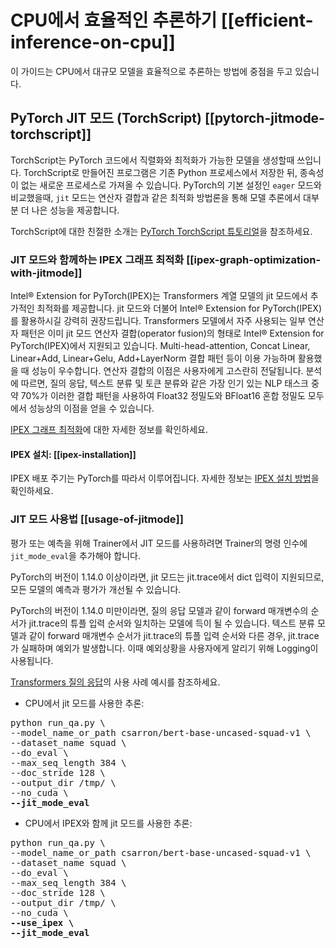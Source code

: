 <!--Copyright 2022 The HuggingFace Team. All rights reserved.

Licensed under the Apache License, Version 2.0 (the "License"); you may not use this file except in compliance with
the License. You may obtain a copy of the License at

http://www.apache.org/licenses/LICENSE-2.0

Unless required by applicable law or agreed to in writing, software distributed under the License is distributed on
an "AS IS" BASIS, WITHOUT WARRANTIES OR CONDITIONS OF ANY KIND, either express or implied. See the License for the

⚠️ Note that this file is in Markdown but contain specific syntax for our doc-builder (similar to MDX) that may not be
rendered properly in your Markdown viewer.

-->

# CPU에서 효율적인 추론하기 [[efficient-inference-on-cpu]]

이 가이드는 CPU에서 대규모 모델을 효율적으로 추론하는 방법에 중점을 두고 있습니다.

## PyTorch JIT 모드 (TorchScript) [[pytorch-jitmode-torchscript]]
TorchScript는 PyTorch 코드에서 직렬화와 최적화가 가능한 모델을 생성할때 쓰입니다. TorchScript로 만들어진 프로그램은 기존 Python 프로세스에서 저장한 뒤, 종속성이 없는 새로운 프로세스로 가져올 수 있습니다. PyTorch의 기본 설정인 `eager` 모드와 비교했을때, `jit` 모드는 연산자 결합과 같은 최적화 방법론을 통해 모델 추론에서 대부분 더 나은 성능을 제공합니다.

TorchScript에 대한 친절한 소개는 [PyTorch TorchScript 튜토리얼](https://pytorch.org/tutorials/beginner/Intro_to_TorchScript_tutorial.html#tracing-modules)을 참조하세요.

### JIT 모드와 함께하는 IPEX 그래프 최적화 [[ipex-graph-optimization-with-jitmode]]
Intel® Extension for PyTorch(IPEX)는 Transformers 계열 모델의 jit 모드에서 추가적인 최적화를 제공합니다. jit 모드와 더불어 Intel® Extension for PyTorch(IPEX)를 활용하시길 강력히 권장드립니다. Transformers 모델에서 자주 사용되는 일부 연산자 패턴은 이미 jit 모드 연산자 결합(operator fusion)의 형태로 Intel® Extension for PyTorch(IPEX)에서 지원되고 있습니다. Multi-head-attention, Concat Linear, Linear+Add, Linear+Gelu, Add+LayerNorm 결합 패턴 등이 이용 가능하며 활용했을 때 성능이 우수합니다. 연산자 결합의 이점은 사용자에게 고스란히 전달됩니다. 분석에 따르면, 질의 응답, 텍스트 분류 및 토큰 분류와 같은 가장 인기 있는 NLP 태스크 중 약 70%가 이러한 결합 패턴을 사용하여 Float32 정밀도와 BFloat16 혼합 정밀도 모두에서 성능상의 이점을 얻을 수 있습니다.

[IPEX 그래프 최적화](https://intel.github.io/intel-extension-for-pytorch/cpu/latest/tutorials/features/graph_optimization.html)에 대한 자세한 정보를 확인하세요.

#### IPEX 설치: [[ipex-installation]]

IPEX 배포 주기는 PyTorch를 따라서 이루어집니다. 자세한 정보는 [IPEX 설치 방법](https://intel.github.io/intel-extension-for-pytorch/)을 확인하세요.

### JIT 모드 사용법 [[usage-of-jitmode]]
평가 또는 예측을 위해 Trainer에서 JIT 모드를 사용하려면 Trainer의 명령 인수에 `jit_mode_eval`을 추가해야 합니다.

<Tip warning={true}>

PyTorch의 버전이 1.14.0 이상이라면, jit 모드는 jit.trace에서 dict 입력이 지원되므로, 모든 모델의 예측과 평가가 개선될 수 있습니다.

PyTorch의 버전이 1.14.0 미만이라면, 질의 응답 모델과 같이 forward 매개변수의 순서가 jit.trace의 튜플 입력 순서와 일치하는 모델에 득이 될 수 있습니다. 텍스트 분류 모델과 같이 forward 매개변수 순서가 jit.trace의 튜플 입력 순서와 다른 경우, jit.trace가 실패하며 예외가 발생합니다. 이때 예외상황을 사용자에게 알리기 위해 Logging이 사용됩니다.

</Tip>

[Transformers 질의 응답](https://github.com/huggingface/transformers/tree/main/examples/pytorch/question-answering)의 사용 사례 예시를 참조하세요.


- CPU에서 jit 모드를 사용한 추론:
<pre>python run_qa.py \
--model_name_or_path csarron/bert-base-uncased-squad-v1 \
--dataset_name squad \
--do_eval \
--max_seq_length 384 \
--doc_stride 128 \
--output_dir /tmp/ \
--no_cuda \
<b>--jit_mode_eval </b></pre> 

- CPU에서 IPEX와 함께 jit 모드를 사용한 추론:
<pre>python run_qa.py \
--model_name_or_path csarron/bert-base-uncased-squad-v1 \
--dataset_name squad \
--do_eval \
--max_seq_length 384 \
--doc_stride 128 \
--output_dir /tmp/ \
--no_cuda \
<b>--use_ipex \</b>
<b>--jit_mode_eval</b></pre> 
